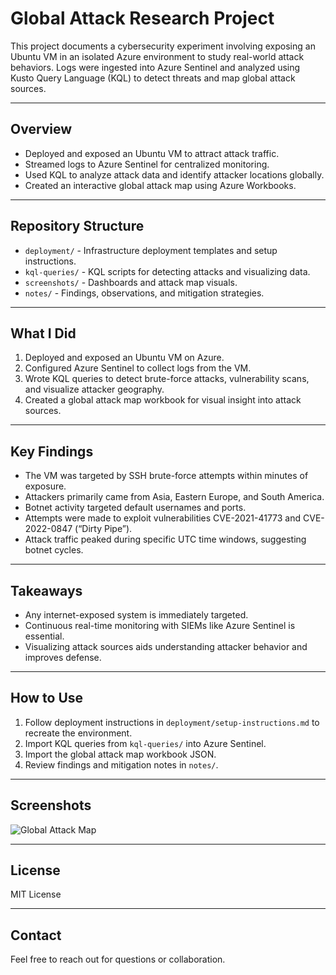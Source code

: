 # Global Attack Research Project

This project documents a cybersecurity experiment involving exposing an Ubuntu VM in an isolated Azure environment to study real-world attack behaviors. Logs were ingested into Azure Sentinel and analyzed using Kusto Query Language (KQL) to detect threats and map global attack sources.

---

## Overview

- Deployed and exposed an Ubuntu VM to attract attack traffic.
- Streamed logs to Azure Sentinel for centralized monitoring.
- Used KQL to analyze attack data and identify attacker locations globally.
- Created an interactive global attack map using Azure Workbooks.

---

## Repository Structure

- `deployment/` - Infrastructure deployment templates and setup instructions.
- `kql-queries/` - KQL scripts for detecting attacks and visualizing data.
- `screenshots/` - Dashboards and attack map visuals.
- `notes/` - Findings, observations, and mitigation strategies.

---

## What I Did

1. Deployed and exposed an Ubuntu VM on Azure.
2. Configured Azure Sentinel to collect logs from the VM.
3. Wrote KQL queries to detect brute-force attacks, vulnerability scans, and visualize attacker geography.
4. Created a global attack map workbook for visual insight into attack sources.

---

## Key Findings

- The VM was targeted by SSH brute-force attempts within minutes of exposure.
- Attackers primarily came from Asia, Eastern Europe, and South America.
- Botnet activity targeted default usernames and ports.
- Attempts were made to exploit vulnerabilities CVE-2021-41773 and CVE-2022-0847 (“Dirty Pipe”).
- Attack traffic peaked during specific UTC time windows, suggesting botnet cycles.

---

## Takeaways

- Any internet-exposed system is immediately targeted.
- Continuous real-time monitoring with SIEMs like Azure Sentinel is essential.
- Visualizing attack sources aids understanding attacker behavior and improves defense.

---

## How to Use

1. Follow deployment instructions in `deployment/setup-instructions.md` to recreate the environment.
2. Import KQL queries from `kql-queries/` into Azure Sentinel.
3. Import the global attack map workbook JSON.
4. Review findings and mitigation notes in `notes/`.

---

## Screenshots

![Global Attack Map]( <img width="1668" height="730" alt="image" src="https://github.com/user-attachments/assets/2709cb18-d65e-41a4-8723-14f918c68cf0" /> )

---

## License

MIT License

---

## Contact

Feel free to reach out for questions or collaboration.

